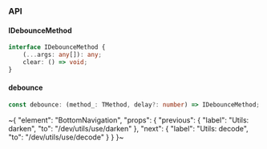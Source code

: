 

### API

#### IDebounceMethod

```ts
interface IDebounceMethod {
    (...args: any[]): any;
    clear: () => void;
}
```

#### debounce

```ts
const debounce: (method_: TMethod, delay?: number) => IDebounceMethod;
```


~{
  "element": "BottomNavigation",
  "props": {
    "previous": {
      "label": "Utils: darken",
      "to": "/dev/utils/use/darken"
    },
    "next": {
      "label": "Utils: decode",
      "to": "/dev/utils/use/decode"
    }
  }
}~